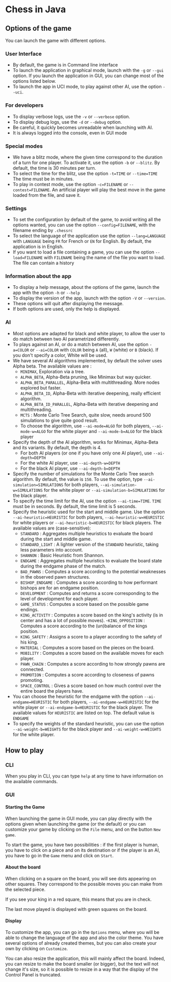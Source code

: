 # Chess in Java

## Options of the game
You can launch the game with different options.

### User Interface
- By default, the game is in Command line interface
- To launch the application in graphical mode, launch with the `-g` or `--gui` option. If you launch the application in GUI, you can change most of the options listed below.
- To launch the app in UCI mode, to play against other AI, use the option `--uci`.

### For developers
- To display verbose logs, use the `-v` or `--verbose` option.
- To display debug logs, use the `-d` or `--debug` option.
- Be careful, it quickly becomes unreadable when launching with AI.
- It is always logged into the console, even in GUI mode

### Special modes
- We have a blitz mode, where the given time correspond to the duration of a turn for one player. To activate it, use the option `-b` or `--blitz`. By default, the time is 30 minutes per turn.
- To select the time for the blitz, use the option `-t=TIME` or `--time=TIME` The time must be in minutes.
- To play in contest mode, use the option `-c=FILENAME` or `--contest=FILENAME`. An artificial player will play the best move in the game loaded from the file, and save it.

### Settings
- To set the configuration by default of the game, to avoid writing all the options wanted, you can use the option `--config=FILENAME`, with the filename ending by `.chessrc`
- To select the language of the application use the option `--lang=LANGUAGE` with `LANGUAGE` being `FR` for French or `EN` for English. By default, the application is in English.
- If you want to load a file containing a game, you can use the option `--load=FILENAME` with `FILENAME` being the name of the file you want to load. The file can contain a history

### Information about the app
- To display a help message, about the options of the game, launch the app with the option `-h` or `--help`
- To display the version of the app, launch with the option `-V` or `--version`.
- These options will quit after displaying the message.
- If both options are used, only the help is displayed.

### AI
- Most options are adapted for black and white player, to allow the user to do match between two AI parametrized differently.
- To plays against an AI, or do a match between AI, use the option `-a=COLOR` or `--ai=COLOR` with `COLOR` being `A` (all), `W` (white) or `B` (black). If you don't specify a color, White will be used.
- We have several AI algorithms implemented, by default the solver uses Alpha beta. The available values are :
    - `MINIMAX`, Exploration via a tree.
    - `ALPHA_BETA`, Alpha-Beta pruning, like Minimax but way quicker.
    - `ALPHA_BETA_PARALLEL`, Alpha-Beta with multithreading. More nodes explored but faster.
    -  `ALPHA_BETA_ID`, Alpha-Beta with iterative deepening, really efficient algorithm.
    - `ALPHA_BETA_ID_PARALLEL`, Alpha-Beta with iterative deepening and multithreading.
    - `MCTS` : Monte Carlo Tree Search, quite slow, needs around 500 simulations to give quite good result.
    - To choose the algorithm, use `--ai-mode=ALGO` for both players, `--ai-mode-w=ALGO` for the white player and `--ai-mode-b=ALGO` for the black player
- Specify the depth of the AI algorithm, works for Minimax, Alpha-Beta and its variants. By default, the depth is 4.
    - For both AI players (or one if you have only one AI player), use `--ai-depth=DEPTH`
    - For the white AI player, use `--ai-depth-w=DEPTH`
    - For the black AI player, use `--ai-depth-b=DEPTH`
- Specify the number of simulations for the Monte Carlo Tree search algorithm. By default, the value is `150`. To use the option, type `--ai-simulation=SIMULATIONS` for both players, `--ai-simulation-w=SIMULATIONS` for the white player or `--ai-simulation-b=SIMULATIONS` for the black player.
- To specify the time limit for the AI, use the option `--ai-time=TIME`. `TIME` must be in seconds. By default, the time limit is 5 seconds. 
- Specify the heuristic used for the start and middle game. Use the option `--ai-heuristic=HEURISTIC` for both players, `--ai-heuristic-w=HEURISTIC` for white players or `--ai-heuristic-b=HEURISTIC` for black players. The available values are (case-sensitive):
    - `STANDARD` : Aggregates multiple
    heuristics to evaluate the board
    during the start and middle game.
    - `STANDARD_LIGHT` : A lighter version
    of the `STANDARD` heuristic, taking
    less parameters into account.
    - `SHANNON` : Basic Heuristic from
    Shannon.
    - `ENDGAME` : Aggregates multiple
    heuristics to evaluate the board
    state during the endgame phase of
    the match.
    - `BAD_PAWNS` : Computes a score
    according to the potential
    weaknesses in the observed pawn
    structures.
    - `BISHOP_ENDGAME` : Computes a score
    according to how performant bishops
    are for an endgame position.
    - `DEVELOPMENT` : Computes and returns
    a score corresponding to the level
    of development for each player.
    - `GAME_STATUS` : Computes a score
    based on the possible game endings.
    - `KING_ACTIVITY` : Computes a score
    based on the king's activity (is in
    center and has a lot of possible
    moves).
    -`KING_OPPOSITION` : Computes a score
    according to the (un)balance of the
    kings position.
    - `KING_SAFETY` : Assigns a score to a
    player according to the safety of
    his king.
    - `MATERIAL` : Computes a score based
    on the pieces on the board.
    - `MOBILITY` : Computes a score based
    on the available moves for each
    player.
    - `PAWN_CHAIN` : Computes a score
    according to how strongly pawns are
    connected.
    - `PROMOTION` : Computes a score
    according to closeness of pawns
    promoting.
    - `SPACE_CONTROL` : Gives a score
    based on how much control over the
    entire board the players have.
- You can choose the heuristic for the endgame with the option `--ai-endgame=HEURISTIC` for both players, `--ai-endgame-w=HEURISTIC` for the white player or `--ai-endgame-b=HEURISTIC` for the black player. The available values for `HEURISTIC` are listed on top. The default value is `ENDGAME`
- To specify the weights of the standard heuristic, you can use the option `--ai-weight-b=WEIGHTS` for the black player and `--ai-weight-w=WEIGHTS` for the white player.


## How to play

### CLI

When you play in CLI, you can type `help` at any time to have information on the available commands.

### GUI
#### Starting the Game

When launching the game in GUI mode, you can play directly with the options given when launching the game (or the default) or you can customize your game by clicking on the `File` menu, and on the button `New game`. 

To start the game, you have two possibilities : if the first player is human, you have to click on a piece and on its destination or if the player is an AI, you have to go in the `Game` menu and click on `Start`.

#### About the board
When clicking on a square on the board, you will see dots appearing on other squares. They correspond to the possible moves you can make from the selected piece. 

If you see your king in a red square, this means that you are in check.

The last move played is displayed with green squares on the board.


#### Display
To customize the app, you can go in the `Options` menu, where you will be able to change the language of the app and also the color theme. You have several options of already created themes, but you can also create your own by clicking on `Customize`.

You can also resize the application, this will mainly affect the board. Indeed, you can resize to make the board smaller (or bigger), but the text will not change it's size, so it is possible to resize in a way that the display of the Control Panel is truncated.


